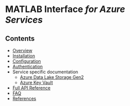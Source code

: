 # MATLAB Interface *for Azure Services*

## Contents

* [Overview](../README.md)
* [Installation](Installation.md)
* [Configuration](Configuration.md)
* [Authentication](Authentication.md)
* Service specific documentation
    * [Azure Data Lake Storage Gen2](DataLakeStorageGen2.md)
    * [Azure Key Vault](KeyVault.md)
* [Full API Reference](APIReference.md)
* [FAQ](FAQ.md)
* [References](References.md)

[//]: #  (Copyright 2021-2022 The MathWorks, Inc.)
